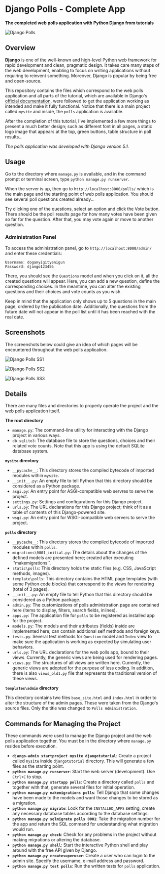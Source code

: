 # Django Polls - Complete App

**The completed web polls application with Python Django from tutorials**

![Django Polls](polls/static/polls/images/django_polls_logo.png)

## Overview

**Django** is one of the well-known and high-level Python web framework for rapid development and clean, pragmatic design. It takes care many steps of the web development, enabling to focus on writing applications without requiring to reinvent something. Moreover, Django is popular by being free and open-source.

This repository contains the files which correspond to the web polls application and all parts of the tutorial, which are available in Django's [official documentation](https://docs.djangoproject.com/en/5.1/), were followed to get the application working as intended and make it fully functional. Notice that there is a main project called ``mysite`` and inside, the ``polls`` application is available.

After the completion of this tutorial, I've implemented a few more things to present a much better design; such as different font in all pages, a static logo image that appears at the top, green buttons, table structure in poll results...

_The polls application was developed with Django version 5.1._

## Usage

Go to the directory where ``manage.py`` is available, and in the command prompt or terminal screen, type ``python manage.py runserver``.

When the server is up, then go to ``http://localhost:8000/polls/`` which is the main page and the starting point of web polls application. You should see several poll questions created already...

Try clicking one of the questions, select an option and click the Vote button. There should be the poll results page for how many votes have been given so far for the question. After that, you may vote again or move to another question.

### Administration Panel

To access the administration panel, go to ``http://localhost:8000/admin/`` and enter these credentials:

```
Username: doganyigityenigun
Password: django123456
```

There, you should see the ``Questions`` model and when you click on it, all the created questions will appear. Here, you can add a new question, define the corresponding choices. In the meantime, you can alter the existing questions and their choices and vote counts as you wish.

Keep in mind that the application only shows up to 5 questions in the main page, ordered by the publication date. Additionally, the questions from the future date will not appear in the poll list until it has been reached with the real date.

## Screenshots

The screenshots below could give an idea of which pages will be encountered throughout the web polls application.

![Django Polls SS1](/Screenshots/django_polls_web(1).png)

![Django Polls SS2](/Screenshots/django_polls_web(2).png)

![Django Polls SS3](/Screenshots/django_polls_web(3).png)

## Details

There are many files and directories to properly operate the project and the web polls application itself.

**The root directory**

* ``manage.py``: The command-line utility for interacting with the Django project in various ways.
* ``db.sqlite3``: The database file to store the questions, choices and their related vote counts. Note that this app is using the default SQLite database system.

**``mysite`` directory**

* ``__pycache__``: This directory stores the compiled bytecode of imported modules within ``mysite``.
* ``__init__.py``: An empty file to tell Python that this directory should be considered as a Python package.
* ``asgi.py``: An entry point for ASGI-compatible web servres to serve the project.
* ``settings.py``: Settings and configurations for this Django project.
* ``urls.py``: The URL declarations for this Django project; think of it as a table of contents of this Django-powered site.
* ``wsgi.py``: An entry point for WSGI-compatible web servers to serve the project.

**``polls`` directory**

* ``__pycache__``: This directory stores the compiled bytecode of imported modules within ``polls``.
* ``migrations\0001_initial.py``: The details about the changes of the defined models are presented here; created after executing ''makemigrations``.
* ``static\polls``: This directory holds the static files (e.g. CSS, JavaScript methods, images).
* ``template\polls``: This directory contains the HTML page templates (with some Python code blocks) that correspond to the views for rendering (total of 3 pages).
* ``__init__.py``: An empty file to tell Python that this directory should be considered as a Python package.
* ``admin.py``: The customizations of polls administration page are contained here (items to display, filters, search fields, inlines).
* ``apps.py``: The application file for ``polls`` to be registered as installed app for the project.
* ``models.py``: The models and their attributes (fields) inside are implemented here; can contain additional self methods and foreign keys.
* ``tests.py``: Several test methods for ``Question`` model and ``Index`` view to make sure the application is working as expected by simulating user behaviors.
* ``urls.py``: The URL declarations for the web polls app, bound to their views. Currently, the generic views are being used for rendering pages.
* ``views.py``: The structures of all views are written here. Currently, the generic views are adopted for the purpose of less coding. In addition, there is also ``views_old1.py`` file that represents the traditional version of these views.

**``templates\admin`` directory**

This directory contains two files ``base_site.html`` and ``index.html`` in order to alter the structure of the admin pages. These were taken from the Django's source files. Only the title was changed to ``Polls Administration``.

## Commands for Managing the Project

These commands were used to manage the Django project and the web polls application together. You must be in the directory where ``manage.py`` resides before execution.

* **``django-admin startproject mysite djangotutorial``**: Create a project called ``mysite`` inside ``djangotutorial`` directory. This will generate a few files as the starting point.
* **``python manage.py runserver``**: Start the web server (development). Use ``Ctrl+C`` to stop.
* **``python manage.py startapp polls``**: Create a directory called ``polls`` and together with that, generate several files for initial operation.
* **``python manage.py makemigrations polls``**: Tell Django that some changes have been made to the models and want those changes to be stored as a migration.
* **``python manage.py migrate``**: Look for the ``INSTALLED_APPS`` setting, create any necessary database tables according to the database settings.
* **``python manage.py sqlmigrate polls 0001``**: Take the migration number for the app and return the SQL command for understanding what migration would run.
* **``python manage.py check``**: Check for any problems in the project without making migrations or altering the database.
* **``python manage.py shell``**: Start the interactive Python shell and play around with the free API given by Django.
* **``python manage.py createsuperuser``**: Create a user who can login to the admin site. Specify the username, e-mail address and password.
* **``python manage.py test polls``**: Run the written tests for ``polls`` application.
